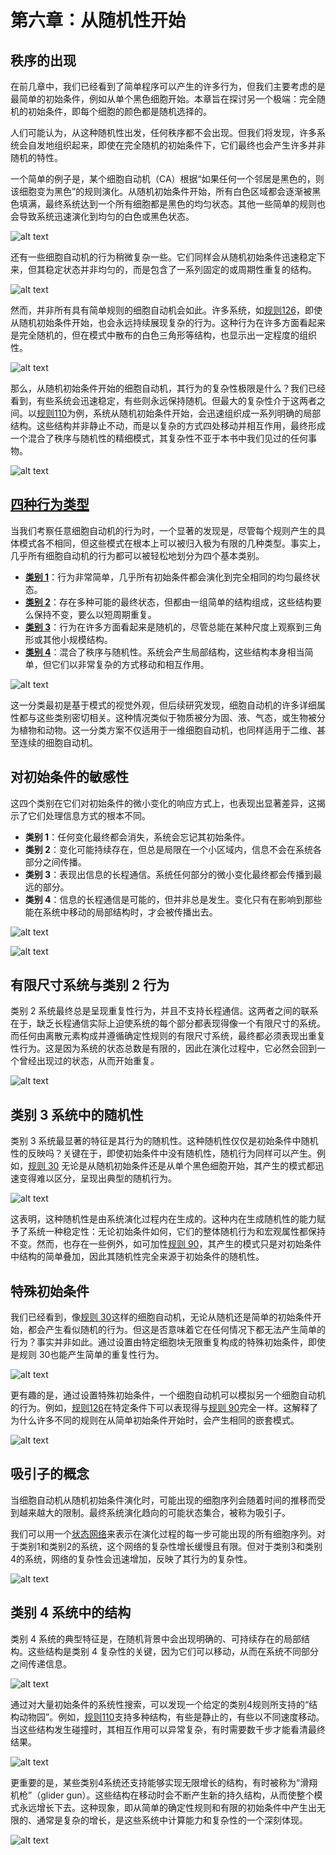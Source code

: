 # 第六章：从随机性开始

## 秩序的出现

在前几章中，我们已经看到了简单程序可以产生的许多行为，但我们主要考虑的是最简单的初始条件，例如从单个黑色细胞开始。本章旨在探讨另一个极端：完全随机的初始条件，即每个细胞的颜色都是随机选择的。

人们可能认为，从这种随机性出发，任何秩序都不会出现。但我们将发现，许多系统会自发地组织起来，即使在完全随机的初始条件下，它们最终也会产生许多并非随机的特性。

一个简单的例子是，某个细胞自动机（CA）根据“如果任何一个邻居是黑色的，则该细胞变为黑色”的规则演化。从随机初始条件开始，所有白色区域都会逐渐被黑色填满，最终系统达到一个所有细胞都是黑色的均匀状态。其他一些简单的规则也会导致系统迅速演化到均匀的白色或黑色状态。

![alt text](../../images/chapter6/image.png)

还有一些细胞自动机的行为稍微复杂一些。它们同样会从随机初始条件迅速稳定下来，但其稳定状态并非均匀的，而是包含了一系列固定的或周期性重复的结构。

![alt text](../../images/chapter6/image-1.png)

然而，并非所有具有简单规则的细胞自动机会如此。许多系统，如[规则126](annotation:rule-126)，即使从随机初始条件开始，也会永远持续展现复杂的行为。这种行为在许多方面看起来是完全随机的，但在模式中散布的白色三角形等结构，也显示出一定程度的组织性。

![alt text](../../images/chapter6/image-2.png)

那么，从随机初始条件开始的细胞自动机，其行为的复杂性极限是什么？我们已经看到，有些系统会迅速稳定，有些则永远保持随机。但最大的复杂性介于这两者之间。以[规则110](annotation:rule-110)为例，系统从随机初始条件开始，会迅速组织成一系列明确的局部结构。这些结构并非静止不动，而是以复杂的方式四处移动并相互作用，最终形成一个混合了秩序与随机性的精细模式，其复杂性不亚于本书中我们见过的任何事物。

![alt text](../../images/chapter6/image-3.png)

## [四种行为类型](annotation:four-classes-of-behavior)

当我们考察任意细胞自动机的行为时，一个显著的发现是，尽管每个规则产生的具体模式各不相同，但这些模式在根本上可以被归入极为有限的几种类型。事实上，几乎所有细胞自动机的行为都可以被轻松地划分为四个基本类别。

- [**类别 1**](annotation:class-1)：行为非常简单，几乎所有初始条件都会演化到完全相同的均匀最终状态。
- [**类别 2**](annotation:class-2)：存在多种可能的最终状态，但都由一组简单的结构组成，这些结构要么保持不变，要么以短周期重复。
- [**类别 3**](annotation:class-3)：行为在许多方面看起来是随机的，尽管总能在某种尺度上观察到三角形或其他小规模结构。
- [**类别 4**](annotation:class-4)：混合了秩序与随机性。系统会产生局部结构，这些结构本身相当简单，但它们以非常复杂的方式移动和相互作用。

![alt text](../../images/chapter6/image-4.png)

这一分类最初是基于模式的视觉外观，但后续研究发现，细胞自动机的许多详细属性都与这些类别密切相关。这种情况类似于物质被分为固、液、气态，或生物被分为植物和动物。这一分类方案不仅适用于一维细胞自动机，也同样适用于二维、甚至连续的细胞自动机。

## 对初始条件的敏感性

这四个类别在它们对初始条件的微小变化的响应方式上，也表现出显著差异，这揭示了它们处理信息方式的根本不同。

- **类别 1**：任何变化最终都会消失，系统会忘记其初始条件。
- **类别 2**：变化可能持续存在，但总是局限在一个小区域内，信息不会在系统各部分之间传播。
- **类别 3**：表现出信息的长程通信。系统任何部分的微小变化最终都会传播到最远的部分。
- **类别 4**：信息的长程通信是可能的，但并非总是发生。变化只有在影响到那些能在系统中移动的局部结构时，才会被传播出去。

![alt text](../../images/chapter6/image-5.png)

![alt text](../../images/chapter6/image-6.png)

## 有限尺寸系统与类别 2 行为

类别 2 系统最终总是呈现重复性行为，并且不支持长程通信。这两者之间的联系在于，缺乏长程通信实际上迫使系统的每个部分都表现得像一个有限尺寸的系统。而任何由离散元素构成并遵循确定性规则的有限尺寸系统，最终都必须表现出重复性行为。这是因为系统的状态总数是有限的，因此在演化过程中，它必然会回到一个曾经出现过的状态，从而开始重复。

![alt text](../../images/chapter6/image-7.png)

## 类别 3 系统中的随机性

类别 3 系统最显著的特征是其行为的随机性。这种随机性仅仅是初始条件中随机性的反映吗？关键在于，即使初始条件中没有随机性，随机行为同样可以产生。例如，[规则 30](annotation:rule-30) 无论是从随机初始条件还是从单个黑色细胞开始，其产生的模式都迅速变得难以区分，呈现出典型的随机行为。

![alt text](../../images/chapter6/image-8.png)

这表明，这种随机性是由系统演化过程内在生成的。这种内在生成随机性的能力赋予了系统一种稳定性：无论初始条件如何，它们的整体随机行为和宏观属性都保持不变。然而，也存在一些例外，如可加性[规则 90](annotation:rule-90)，其产生的模式只是对初始条件中结构的简单叠加，因此其随机性完全来源于初始条件的随机性。

## 特殊初始条件

我们已经看到，像[规则 30](annotation:rule-30)这样的细胞自动机，无论从随机还是简单的初始条件开始，都会产生看似随机的行为。但这是否意味着它在任何情况下都无法产生简单的行为？事实并非如此。通过设置由特定细胞块无限重复构成的特殊初始条件，即使是规则 30也能产生简单的重复性行为。

![alt text](../../images/chapter6/image-9.png)

更有趣的是，通过设置特殊初始条件，一个细胞自动机可以模拟另一个细胞自动机的行为。例如，[规则126](annotation:rule-126)在特定条件下可以表现得与[规则 90](annotation:rule-90)完全一样。这解释了为什么许多不同的规则在从简单初始条件开始时，会产生相同的嵌套模式。

![alt text](../../images/chapter6/image-10.png)

## 吸引子的概念

当细胞自动机从随机初始条件演化时，可能出现的细胞序列会随着时间的推移而受到越来越大的限制。最终系统演化趋向的可能状态集合，被称为吸引子。

我们可以用一个[状态网络](annotation:state-network)来表示在演化过程的每一步可能出现的所有细胞序列。对于类别1和类别2的系统，这个网络的复杂性增长缓慢且有限。但对于类别3和类别4的系统，网络的复杂性会迅速增加，反映了其行为的复杂性。

![alt text](../../images/chapter6/image-11.png)

## 类别 4 系统中的结构

类别 4 系统的典型特征是，在随机背景中会出现明确的、可持续存在的局部结构。这些结构是类别 4 复杂性的关键，因为它们可以移动，从而在系统不同部分之间传递信息。

![alt text](../../images/chapter6/image-13.png)

通过对大量初始条件的系统性搜索，可以发现一个给定的类别4规则所支持的“结构动物园”。例如，[规则110](annotation:rule-110)支持多种结构，有些是静止的，有些以不同速度移动。当这些结构发生碰撞时，其相互作用可以异常复杂，有时需要数千步才能看清最终结果。

![alt text](../../images/chapter6/image-12.png)

更重要的是，某些类别4系统还支持能够实现无限增长的结构，有时被称为“滑翔机枪”（glider gun）。这些结构在移动时会不断产生新的持久结构，从而使整个模式永远增长下去。这种现象，即从简单的确定性规则和有限的初始条件中产生出无限的、通常是复杂的增长，是这些系统中计算能力和复杂性的一个深刻体现。

![alt text](../../images/chapter6/image-14.png)